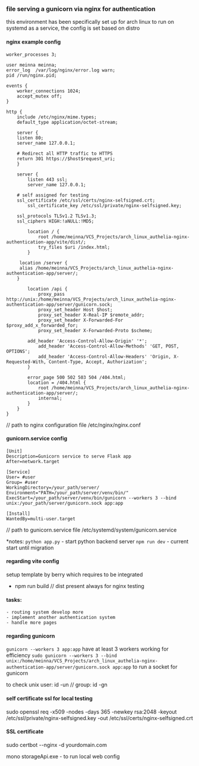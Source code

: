 ### file serving a gunicorn via nginx for authentication
this environment has been specifically set up for arch linux to run on systemd as a service, the config is set based on distro

#### nginx example config

```
worker_processes 3;

user meinna meinna;
error_log  /var/log/nginx/error.log warn;
pid /run/nginx.pid;

events {
    worker_connections 1024; 
    accept_mutex off; 
}

http {
    include /etc/nginx/mime.types;  
    default_type application/octet-stream; 

    server {
	listen 80;
	server_name 127.0.0.1;

	# Redirect all HTTP traffic to HTTPS
	return 301 https://$host$request_uri;
    }

    server {
        listen 443 ssl;
        server_name 127.0.0.1;

	# self assigned for testing
	ssl_certificate /etc/ssl/certs/nginx-selfsigned.crt;
        ssl_certificate_key /etc/ssl/private/nginx-selfsigned.key;

	ssl_protocols TLSv1.2 TLSv1.3;
	ssl_ciphers HIGH:!aNULL:!MD5;

        location / {
            root /home/meinna/VCS_Projects/arch_linux_authelia-nginx-authentication-app/vite/dist/;
            try_files $uri /index.html;
        }

	 location /server {
	 alias /home/meinna/VCS_Projects/arch_linux_authelia-nginx-authentication-app/server/;
	}

        location /api {
            proxy_pass http://unix:/home/meinna/VCS_Projects/arch_linux_authelia-nginx-authentication-app/server/gunicorn.sock;
            proxy_set_header Host $host;
            proxy_set_header X-Real-IP $remote_addr;
            proxy_set_header X-Forwarded-For $proxy_add_x_forwarded_for;
            proxy_set_header X-Forwarded-Proto $scheme;

	    add_header 'Access-Control-Allow-Origin' '*';
            add_header 'Access-Control-Allow-Methods' 'GET, POST, OPTIONS';
            add_header 'Access-Control-Allow-Headers' 'Origin, X-Requested-With, Content-Type, Accept, Authorization';
        }

        error_page 500 502 503 504 /404.html;
        location = /404.html {
            root /home/meinna/VCS_Projects/arch_linux_authelia-nginx-authentication-app/server/;
            internal;
        }
    }
}
```

// path to nginx configuration file
/etc/nginx/nginx.conf

#### gunicorn.service config

```
[Unit]
Description=Gunicorn service to serve Flask app
After=network.target

[Service]
User= #user
Group= #user
WorkingDirectory=/your_path/server/
Environment="PATH=/your_path/server/venv/bin/"
ExecStart=/your_path/server/venv/bin/gunicorn --workers 3 --bind unix:/your_path/server/gunicorn.sock app:app

[Install]
WantedBy=multi-user.target
```

// path to gunicorn.service file
/etc/systemd/system/gunicorn.service

*notes:
`python app.py` - start python backend server
`npm run dev` - current start until migration

#### regarding vite config

setup template by berry which requires to be integrated

- npm run build // dist present always for nginx testing 

#### tasks:
    - routing system develop more
    - implement another authentication system
    - handle more pages

#### regarding gunicorn

`gunicorn --workers 3 app:app` have at least 3 workers working for efficiency 
`sudo gunicorn --workers 3 --bind unix:/home/meinna/VCS_Projects/arch_linux_authelia-nginx-authentication-app/server/gunicorn.sock app:app` to run a socket for gunicorn 

to check unix user: id -un // group:  id -gn

#### self certificate ssl for local testing
sudo openssl req -x509 -nodes -days 365 -newkey rsa:2048 -keyout /etc/ssl/private/nginx-selfsigned.key -out /etc/ssl/certs/nginx-selfsigned.crt

#### SSL certificate 
sudo certbot --nginx -d yourdomain.com

mono storageApi.exe - to run local web config 

